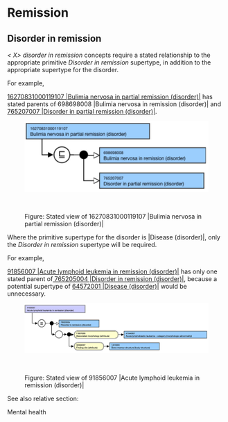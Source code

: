 # Remission

## Disorder in remission

_< X> disorder in remission_ concepts require a stated relationship to the appropriate primitive _Disorder in remission_ supertype, in addition to the appropriate supertype for the disorder.

For example,

[16270831000119107 |Bulimia nervosa in partial remission (disorder)|](http://snomed.info/id/16270831000119107) has stated parents of 698698008 |Bulimia nervosa in remission (disorder)| and [765207007 |Disorder in partial remission (disorder)|](http://snomed.info/id/765207007).

<figure><img src="../../../../../../.gitbook/assets/image (44) (1) (1).png" alt=""><figcaption></figcaption></figure>

<figure><img src="../../../../../../authoring/clinical-finding-and-disorder/images/174690538.png" alt=""><figcaption><p>Figure: Stated view of 16270831000119107 |Bulimia nervosa in partial remission (disorder)|</p></figcaption></figure>

Where the primitive supertype for the disorder is |Disease (disorder)|, only the _Disorder in remission_ supertype will be required.

For example,

[91856007 |Acute lymphoid leukemia in remission (disorder)|](http://snomed.info/id/91856007) has only one stated parent of[ 765205004 |Disorder in remission (disorder)|](http://snomed.info/id/765205004), because a potential supertype of [64572001 |Disease (disorder)|](http://snomed.info/id/64572001) would be unnecessary.

<figure><img src="../../../../../../.gitbook/assets/image (45) (1) (1).png" alt=""><figcaption></figcaption></figure>

<figure><img src="../../../../../../authoring/clinical-finding-and-disorder/images/174690540.png" alt=""><figcaption><p>Figure: Stated view of 91856007 |Acute lymphoid leukemia in remission (disorder)|</p></figcaption></figure>

See also relative section:

Mental health
